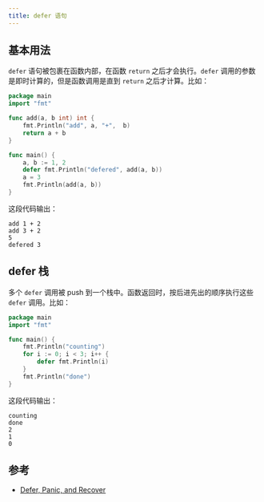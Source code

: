 ```yaml
---
title: defer 语句
---
```


## 基本用法

`defer` 语句被包裹在函数内部，在函数 `return` 之后才会执行。`defer` 调用的参数是即时计算的，但是函数调用是直到 `return` 之后才计算。比如：

```go
package main
import "fmt"

func add(a, b int) int {
    fmt.Println("add", a, "+",  b)
	return a + b
}

func main() {
	a, b := 1, 2
	defer fmt.Println("defered", add(a, b))
    a = 3
	fmt.Println(add(a, b))
}
```

这段代码输出：

```console
add 1 + 2
add 3 + 2
5
defered 3
```

## defer 栈

多个 `defer` 调用被 push 到一个栈中。函数返回时，按后进先出的顺序执行这些 `defer` 调用。比如：


```go
package main
import "fmt"

func main() {
	fmt.Println("counting")
	for i := 0; i < 3; i++ {
		defer fmt.Println(i)
	}
	fmt.Println("done")
}
```

这段代码输出：

```console
counting
done
2
1
0
```

## 参考

* [Defer, Panic, and Recover](https://blog.golang.org/defer-panic-and-recover)